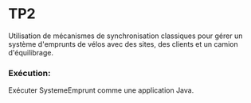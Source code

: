 # TP2
Utilisation de mécanismes de synchronisation classiques pour gérer un système d'emprunts de vélos avec des sites, des clients et un camion d'équilibrage.

### Exécution:
Exécuter SystemeEmprunt comme une application Java.
